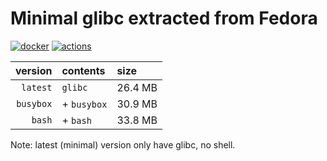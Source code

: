 # Minimal glibc extracted from Fedora

[![docker](https://img.shields.io/docker/pulls/gongt/glibc.svg)](https://hub.docker.com/r/gongt/glibc)
[![actions](https://github.com/GongT/docker-glibc-minimal/workflows/Create%20Images/badge.svg)](https://github.com/GongT/docker-glibc-minimal/actions)

|   version | contents    | size    |
| --------: | :---------- | :------ |
|  `latest` | `glibc`     | 26.4 MB |
| `busybox` | + `busybox` | 30.9 MB |
|    `bash` | + `bash`    | 33.8 MB |

Note: latest (minimal) version only have glibc, no shell.
